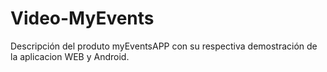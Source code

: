# Video-MyEvents
Descripción del produto myEventsAPP con su respectiva demostración de la aplicacion WEB y Android.
